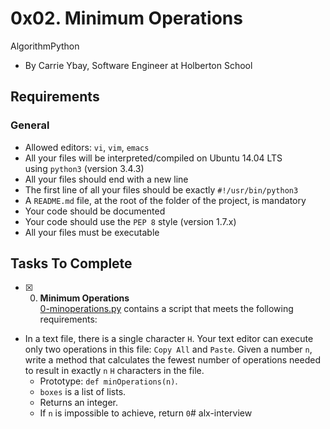 0x02. Minimum Operations
========================

AlgorithmPython

-   By Carrie Ybay, Software Engineer at Holberton School


Requirements
------------

### General

-   Allowed editors: `vi`, `vim`, `emacs`
-   All your files will be interpreted/compiled on Ubuntu 14.04 LTS using `python3` (version 3.4.3)
-   All your files should end with a new line
-   The first line of all your files should be exactly `#!/usr/bin/python3`
-   A `README.md` file, at the root of the folder of the project, is mandatory
-   Your code should be documented
-   Your code should use the `PEP 8` style (version 1.7.x)
-   All your files must be executable

## Tasks To Complete

+ [x] 0. **Minimum Operations**<br/>[0-minoperations.py](0-minoperations.py) contains a script that meets the following requirements:
+ In a text file, there is a single character `H`. Your text editor can execute only two operations in this file: `Copy All` and `Paste`. Given a number `n`, write a method that calculates the fewest number of operations needed to result in exactly `n` `H` characters in the file.
  - Prototype: `def minOperations(n)`.
  - `boxes` is a list of lists.
  - Returns an integer.
  - If `n` is impossible to achieve, return `0`# alx-interview
